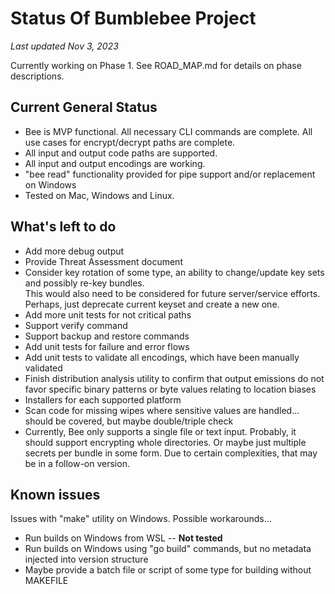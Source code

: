 # Status Of Bumblebee Project
_Last updated Nov 3, 2023_

Currently working on Phase 1.  See ROAD_MAP.md for details on phase descriptions.

## Current General Status
- Bee is MVP functional.  All necessary CLI commands are complete.  All use cases for encrypt/decrypt 
paths are complete.
- All input and output code paths are supported.
- All input and output encodings are working.
- "bee read" functionality provided for pipe support and/or replacement on Windows
- Tested on Mac, Windows and Linux.

## What's left to do
- Add more debug output
- Provide Threat Assessment document
- Consider key rotation of some type, an ability to change/update key sets and possibly re-key bundles.  
This would also need to be considered for future server/service efforts.  Perhaps, just deprecate current
keyset and create a new one.
- Add more unit tests for not critical paths 
- Support verify command
- Support backup and restore commands
- Add unit tests for failure and error flows
- Add unit tests to validate all encodings, which have been manually validated
- Finish distribution analysis utility to confirm that output emissions do not favor specific binary 
patterns or byte values relating to location biases 
- Installers for each supported platform
- Scan code for missing wipes where sensitive values are handled... should be covered, but maybe double/triple check
- Currently, Bee only supports a single file or text input.  Probably, it should support encrypting whole directories.
Or maybe just multiple secrets per bundle in some form. Due to certain complexities, 
that may be in a follow-on version.  

## Known issues
Issues with "make" utility on Windows. Possible workarounds...
- Run builds on Windows from WSL -- **Not tested**
- Run builds on Windows using "go build" commands, but no metadata injected into version structure
- Maybe provide a batch file or script of some type for building without MAKEFILE
